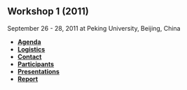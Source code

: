 
## **Workshop 1 (2011)**

September 26 - 28, 2011 at Peking University, Beijing, China

+ **[Agenda](presentations/WorkshopAgenda.pdf?raw=true)**
+ **[Logistics](logistics.md)**
+ **[Contact](contact.md)**
+ **[Participants](participants.md)**
+ **[Presentations](presentations.md)**
+ **[Report](presentations/Workshop-report.pdf)**
